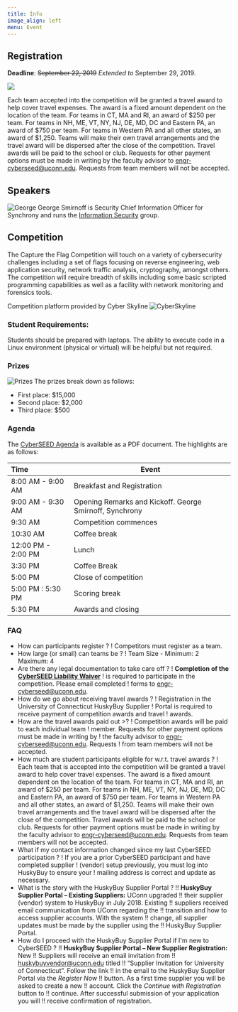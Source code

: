 ```yaml
---
title: Info
image_align: left
menu: Event
---
```


## Registration

**Deadline**: ~~September 22, 2019~~  _Extended to_  September 29, 2019.

[![](/images/register.png)](/registration)

Each team accepted into the competition will be granted a
travel award to help cover travel expenses. The award is a fixed
amount dependent on the location of the team. For teams in CT, MA and
RI, an award of $250 per team. For teams in NH, ME, VT, NY, NJ, DE,
MD, DC and Eastern PA, an award of $750 per team. For teams in Western
PA and all other states, an award of $1,250. Teams will make their own
travel arrangements and the travel award will be dispersed after the
close of the competition.  Travel awards will be paid to the school or
club. Requests for other payment options must be made in writing by
the faculty advisor to
[engr-cyberseed@uconn.edu](mailto:engr-cyberseed@uconn.edu). Requests
from team members will not be accepted.

## Speakers

![George](/images/george.jpg?classes=float-right&resize=400)
George Smirnoff is Security Chief Information Officer for Synchrony and runs the [Information Security](https://www.linkedin.com/in/georgesmirnoff/) group. 

## Competition

The Capture the Flag Competition will touch on a variety of cybersecurity challenges including a set of flags focusing on reverse engineering, web application security, network traffic analysis, cryptography, amongst others.  The competition will require breadth of skills including some basic scripted programming capabilities as well as a facility with network monitoring and forensics tools.

Competition platform provided by Cyber Skyline
![CyberSkyline](/images/cyberSkyline.png?classes=float-right&resize=350)

### Student Requirements:
Students should be prepared with laptops. The ability to execute code in a Linux environment (physical or virtual) will be helpful but not required.

### Prizes

![Prizes](/images/prizes2.png?classes=float-right&resize=300)
The prizes break down as follows:

- First place: $15,000
- Second place: $2,000
- Third place: $500

### Agenda

The [CyberSEED Agenda](CyberSEEDAgenda.pdf) is available as a PDF
document. The highlights are as follows:

| Time               | Event                                                   |
|:-------------------|---------------------------------------------------------|
| 8:00 AM - 9:00 AM  | Breakfast and Registration                              |
| 9:00 AM - 9:30 AM  | Opening Remarks and Kickoff. George Smirnoff, Synchrony |
| 9:30 AM            | Competition commences                                   |
| 10:30 AM           | Coffee break                                            |
| 12:00 PM - 2:00 PM | Lunch                                                   |
| 3:30 PM            | Coffee Break                                            |
| 5:00 PM            | Close of competition                                    |
| 5:00 PM : 5:30 PM  | Scoring break                                           |
| 5:30 PM            | Awards and closing                                      |

### FAQ

- How can participants register ? 
! Competitors must register as a team.
- How large (or small) can teams be ?
! Team Size - Minimum: 2 Maximum: 4
- Are there any legal documentation to take care off ?
! **Completion of the [CyberSEED Liability Waiver](/images/CyberSEED%202019%20Liability%20Waiver%20-%20fillable.pdf)**
! is required to participate in the competition. Please email completed
! forms to [engr-cyberseed@uconn.edu](mailto:engr-cyberseed@uconn.edu). 
- How do we go about receiving travel awards ?
! Registration in the University of Connecticut HuskyBuy Supplier
! Portal is required to receive payment of competition awards and travel
! awards. 
- How are the travel awards paid out >?
! Competition awards will be paid to each individual team
! member. Requests for other payment options must be made in writing by
! the faculty advisor to [engr-cyberseed@uconn.edu](mailto:engr-cyberseed@uconn.edu). Requests
! from team members will not be accepted. 
- How much are student participants eligible for w.r.t. travel awards ?
! Each team that is accepted into the competition will be granted a travel award to help cover travel expenses. The award is a fixed amount dependent on the location of the team. For teams in CT, MA and RI, an award of $250 per team. For teams in NH, ME, VT, NY, NJ, DE, MD, DC and Eastern PA, an award of $750 per team. For teams in Western PA and all other states, an award of $1,250. Teams will make their own travel arrangements and the travel award will be dispersed after the close of the competition.  Travel awards will be paid to the school or club. Requests for other payment options must be made in writing by the faculty advisor to [engr-cyberseed@uconn.edu](mailto:engr-cyberseed@uconn.edu). Requests from team members will not be accepted.
- What if my contact information changed since my last CyberSEED participation ?
! If you are a prior CyberSEED participant and have completed supplier
! (vendor) setup previously, you must log into HuskyBuy to ensure your
! mailing address is correct and update as necessary. 
- What is the story with the HuskyBuy Supplier Portal ?
!! **HuskyBuy Supplier Portal – Existing Suppliers:** UConn upgraded
!! their supplier (vendor) system to HuskyBuy in July 2018. Existing
!! suppliers received email communication from UConn regarding the
!! transition and how to access supplier accounts. With the system
!! change, all supplier updates must be made by the supplier using the
!! HuskyBuy Supplier Portal.  
- How do I proceed with the HuskyBuy Supplier Portal if I'm new to CyberSEED ?
!! **HuskyBuy Supplier Portal – New Supplier Registration:** New
!!  Suppliers will receive an email invitation from
!!  [huskybuyvendor@uconn.edu](mailto:huskybuyvendor@uconn.edu) titled
!!  “Supplier Invitation for University of Connecticut”. Follow the link
!!  in the email to the HuskyBuy Supplier Portal via the *Register Now*
!!  button. As a first time supplier you will be asked to create a new
!!  account. Click the *Continue with Registration* button to
!!  continue. After successful submission of your application you will
!!  receive confirmation of registration. 
